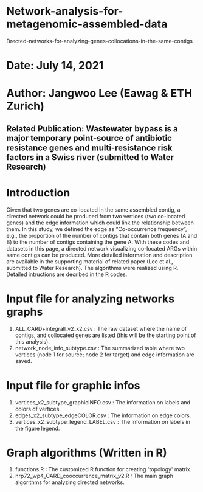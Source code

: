 # Network-analysis-for-metagenomic-assembled-data
Drected-networks-for-analyzing-genes-collocations-in-the-same-contigs

# Date: July 14, 2021
# Author: Jangwoo Lee (Eawag & ETH Zurich)
## Related Publication: Wastewater bypass is a major temporary point-source of antibiotic resistance genes and multi-resistance risk factors in a Swiss river (submitted to Water Research)

# Introduction
Given that two genes are co-located in the same assembled contig, a directed network could be produced from two vertices (two co-located genes) and the edge information which could link the relationship between them. In this study, we defined the edge as “Co-occurrence frequency”, e.g., the proportion of the number of contigs that contain both genes (A and B) to the number of contigs containing the gene A. With these codes and datasets in this page, a directed network visualizing co-located ARGs within same contigs can be produced. More detailed information and description are available in the supporting material of related paper (Lee et al., submitted to Water Research). The algorithms were realized using R. Detailed intructions are decribed in the R codes.

# Input file for analyzing networks graphs
1) ALL_CARD+integrall_v2_x2.csv : The raw dataset where the name of contigs, and collocated genes are listed (this will be the starting point of this analysis).
2) network_node_info_subtype.csv : The summarized table where two vertices (node 1 for source; node 2 for target) and edge information are saved.

# Input file for graphic infos
1) vertices_x2_subtype_graphicINFO.csv : The information on labels and colors of vertices.
2) edges_x2_subtype_edgeCOLOR.csv : The information on edge colors.
3) vertices_x2_subtype_legend_LABEL.csv : The information on labels in the figure legend.

# Graph algorithms (Written in R)
1) functions.R : The customized R function for creating 'topology' matrix.
2) nrp72_wp4_CARD_cooccurrence_matrix_v2.R : The main graph algorithms for analyzing directed networks.
